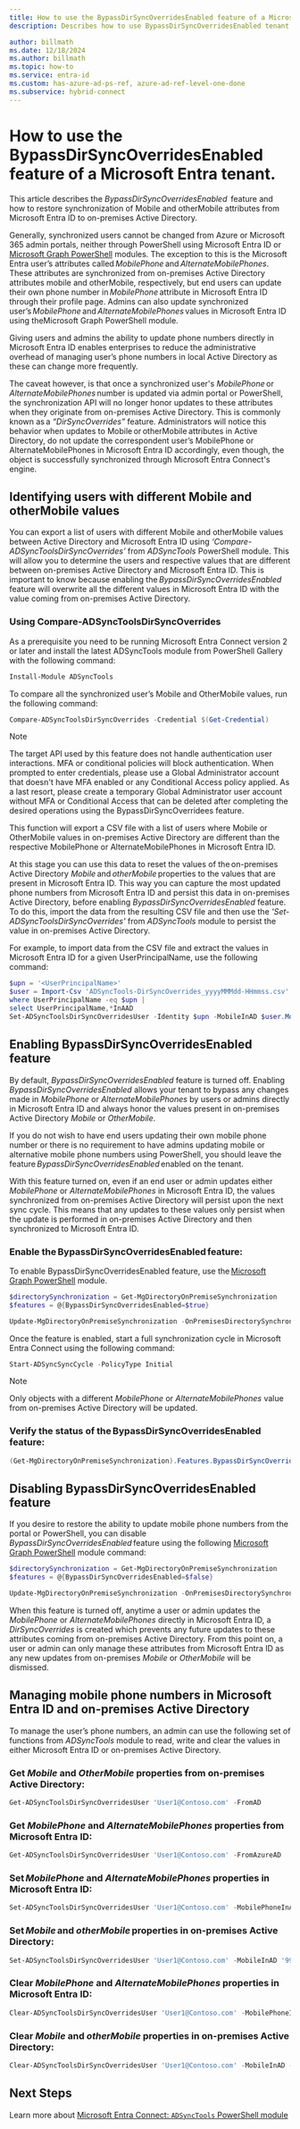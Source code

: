 ```yaml
---
title: How to use the BypassDirSyncOverridesEnabled feature of a Microsoft Entra tenant
description: Describes how to use BypassDirSyncOverridesEnabled tenant feature to restore synchronization of Mobile and OtherMobile attributes from on-premises Active Directory.

author: billmath
ms.date: 12/18/2024
ms.author: billmath
ms.topic: how-to
ms.service: entra-id
ms.custom: has-azure-ad-ps-ref, azure-ad-ref-level-one-done
ms.subservice: hybrid-connect
---
```


# How to use the BypassDirSyncOverridesEnabled feature of a Microsoft Entra tenant.

This article describes the *BypassDirSyncOverridesEnabled*  feature and how to restore synchronization of Mobile and otherMobile attributes from Microsoft Entra ID to on-premises Active Directory.

Generally, synchronized users cannot be changed from Azure or Microsoft 365 admin portals, neither through PowerShell using Microsoft Entra ID or [Microsoft Graph PowerShell](/powershell/microsoftgraph/overview) modules. The exception to this is the Microsoft Entra user’s attributes called *MobilePhone* and *AlternateMobilePhones*. These attributes are synchronized from on-premises Active Directory attributes mobile and otherMobile, respectively, but end users can update their own phone number in *MobilePhone* attribute in Microsoft Entra ID through their profile page. Admins can also update synchronized user’s *MobilePhone* and *AlternateMobilePhones* values in Microsoft Entra ID using theMicrosoft Graph PowerShell module.  

Giving users and admins the ability to update phone numbers directly in Microsoft Entra ID enables enterprises to reduce the administrative overhead of managing user’s phone numbers in local Active Directory as these can change more frequently.

The caveat however, is that once a synchronized user's *MobilePhone* or *AlternateMobilePhones* number is updated via admin portal or PowerShell, the synchronization API will no longer honor updates to these attributes when they originate from on-premises Active Directory. This is commonly known as a *“DirSyncOverrides”* feature. Administrators will notice this behavior when updates to Mobile or otherMobile attributes in Active Directory, do not update the correspondent user’s MobilePhone or AlternateMobilePhones in Microsoft Entra ID accordingly, even though, the object is successfully synchronized through Microsoft Entra Connect's engine.

## Identifying users with different Mobile and otherMobile values

You can export a list of users with different Mobile and otherMobile values between Active Directory and Microsoft Entra ID using *‘Compare-ADSyncToolsDirSyncOverrides’* from *ADSyncTools* PowerShell module. This will allow you to determine the users and respective values that are different between on-premises Active Directory and Microsoft Entra ID. This is important to know because enabling the *BypassDirSyncOverridesEnabled* feature will overwrite all the different values in Microsoft Entra ID with the value coming from on-premises Active Directory.

### Using Compare-ADSyncToolsDirSyncOverrides

As a prerequisite you need to be running Microsoft Entra Connect version 2 or later and install the latest ADSyncTools module from PowerShell Gallery with the following command:

```powershell
Install-Module ADSyncTools 
```

To compare all the synchronized user’s Mobile and OtherMobile values, run the following command:

```powershell
Compare-ADSyncToolsDirSyncOverrides -Credential $(Get-Credential) 
```

>[!NOTE]
> The target API used by this feature does not handle authentication user interactions. MFA or conditional policies will block authentication. When prompted to enter credentials, please use a Global Administrator account that doesn't have MFA enabled or any Conditional Access policy applied. As a last resort, please create a temporary Global Administrator user account without MFA or Conditional Access that can be deleted after completing the desired operations using the BypassDirSyncOverridees feature.

This function will export a CSV file with a list of users where Mobile or OtherMobile values in on-premises Active Directory are different than the respective MobilePhone or AlternateMobilePhones in Microsoft Entra ID.

At this stage you can use this data to reset the values of the on-premises Active Directory *Mobile* and *otherMobile* properties to the values that are present in Microsoft Entra ID. This way you can capture the most updated phone numbers from Microsoft Entra ID and persist this data in on-premises Active Directory, before enabling *BypassDirSyncOverridesEnabled* feature. To do this, import the data from the resulting CSV file and then use the *'Set-ADSyncToolsDirSyncOverrides'* from *ADSyncTools* module to persist the value in on-premises Active Directory.

For example, to import data from the CSV file and extract the values in Microsoft Entra ID for a given UserPrincipalName, use the following command:

```powershell
$upn = '<UserPrincipalName>' 
$user = Import-Csv 'ADSyncTools-DirSyncOverrides_yyyyMMMdd-HHmmss.csv' | 
where UserPrincipalName -eq $upn | 
select UserPrincipalName,*InAAD  
Set-ADSyncToolsDirSyncOverridesUser -Identity $upn -MobileInAD $user.MobileInAAD
```

## Enabling BypassDirSyncOverridesEnabled feature

By default, *BypassDirSyncOverridesEnabled* feature is turned off. Enabling *BypassDirSyncOverridesEnabled* allows your tenant to bypass any changes made in *MobilePhone* or *AlternateMobilePhones* by users or admins directly in Microsoft Entra ID and always honor the values present in on-premises Active Directory *Mobile* or *OtherMobile*.

If you do not wish to have end users updating their own mobile phone number or there is no requirement to have admins updating mobile or alternative mobile phone numbers using PowerShell, you should leave the feature *BypassDirSyncOverridesEnabled* enabled on the tenant.  

With this feature turned on, even if an end user or admin updates either *MobilePhone* or *AlternateMobilePhones* in Microsoft Entra ID, the values synchronized from on-premises Active Directory will persist upon the next sync cycle. This means that any updates to these values only persist when the update is performed in on-premises Active Directory and then synchronized to Microsoft Entra ID.

### Enable the BypassDirSyncOverridesEnabled feature:

To enable BypassDirSyncOverridesEnabled feature, use the [Microsoft Graph PowerShell](/powershell/microsoftgraph/overview) module.

```powershell
$directorySynchronization = Get-MgDirectoryOnPremiseSynchronization
$features = @{BypassDirSyncOverridesEnabled=$true}

Update-MgDirectoryOnPremiseSynchronization -OnPremisesDirectorySynchronizationId $directorySynchronization.Id -Features $features
```

Once the feature is enabled, start a full synchronization cycle in Microsoft Entra Connect using the following command:

```powershell
Start-ADSyncSyncCycle -PolicyType Initial
```

>[!NOTE]
>Only objects with a different *MobilePhone* or *AlternateMobilePhones* value from on-premises Active Directory will be updated.

### Verify the status of the BypassDirSyncOverridesEnabled feature:

```powershell
(Get-MgDirectoryOnPremiseSynchronization).Features.BypassDirSyncOverridesEnabled
```

## Disabling BypassDirSyncOverridesEnabled feature

If you desire to restore the ability to update mobile phone numbers from the portal or PowerShell, you can disable *BypassDirSyncOverridesEnabled* feature using the following [Microsoft Graph PowerShell](/powershell/microsoftgraph/overview) module command:

```powershell
$directorySynchronization = Get-MgDirectoryOnPremiseSynchronization
$features = @{BypassDirSyncOverridesEnabled=$false}

Update-MgDirectoryOnPremiseSynchronization -OnPremisesDirectorySynchronizationId $directorySynchronization.Id -Features $features
```

When this feature is turned off, anytime a user or admin updates the *MobilePhone* or *AlternateMobilePhones* directly in Microsoft Entra ID, a *DirSyncOverrides* is created which prevents any future updates to these attributes coming from on-premises Active Directory. From this point on, a user or admin can only manage these attributes from Microsoft Entra ID as any new updates from on-premises *Mobile* or *OtherMobile* will be dismissed.

<a name='managing-mobile-phone-numbers-in-azure-ad-and-on-premises-active-directory'></a>

## Managing mobile phone numbers in Microsoft Entra ID and on-premises Active Directory

To manage the user’s phone numbers, an admin can use the following set of functions from *ADSyncTools* module to read, write and clear the values in either Microsoft Entra ID or on-premises Active Directory.

### Get _Mobile_ and _OtherMobile_ properties from on-premises Active Directory:

```powershell
Get-ADSyncToolsDirSyncOverridesUser 'User1@Contoso.com' -FromAD
```

<a name='get-mobilephone-and-alternatemobilephones-properties-from-azure-ad'></a>

### Get _MobilePhone_ and _AlternateMobilePhones_ properties from Microsoft Entra ID:

```powershell
Get-ADSyncToolsDirSyncOverridesUser 'User1@Contoso.com' -FromAzureAD
```

<a name='setmobilephone-and-alternatemobilephones-properties-in-azure-ad'></a>

### Set _MobilePhone_ and _AlternateMobilePhones_ properties in Microsoft Entra ID:

```powershell
Set-ADSyncToolsDirSyncOverridesUser 'User1@Contoso.com' -MobilePhoneInAAD '999888777' -AlternateMobilePhonesInAAD '0987654','1234567'
```

### Set _Mobile_ and _otherMobile_ properties in on-premises Active Directory:

```powershell
Set-ADSyncToolsDirSyncOverridesUser 'User1@Contoso.com' -MobileInAD '999888777' -OtherMobileInAD '0987654','1234567'
```

<a name='clear-mobilephone-and-alternatemobilephones-properties-in-azure-ad'></a>

### Clear _MobilePhone_ and _AlternateMobilePhones_ properties in Microsoft Entra ID:

```powershell
Clear-ADSyncToolsDirSyncOverridesUser 'User1@Contoso.com' -MobilePhoneInAAD -AlternateMobilePhonesInAAD
```

### Clear _Mobile_ and _otherMobile_ properties in on-premises Active Directory:

```powershell
Clear-ADSyncToolsDirSyncOverridesUser 'User1@Contoso.com' -MobileInAD -OtherMobileInAD
```

## Next Steps

Learn more about [Microsoft Entra Connect: `ADSyncTools` PowerShell module](reference-connect-adsynctools.md)
